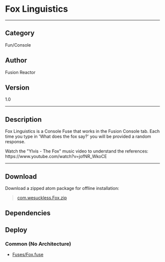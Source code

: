 # Fox Linguistics
___

## Category
Fun/Console

## Author
Fusion Reactor

## Version
1.0

___

## Description
<p>Fox Linguistics is a Console Fuse that works in the Fusion Console tab. Each time you type in 'What does the fox say?' you will be provided a random response.</p>
	
<p>Watch the "Ylvis - The Fox" music video to understand the references:<br>
https://www.youtube.com/watch?v=jofNR_WkoCE</p>

___

## Download

Download a zipped atom package for offline installation:
> [com.wesuckless.Fox.zip](https://gitlab.com/WeSuckLess/Reactor/-/archive/master/Reactor-master.zip?path=Atoms/com.wesuckless.Fox)  

## Dependencies

## Deploy

### Common (No Architecture)

<ul>
<li><a href="https://gitlab.com/WeSuckLess/Reactor/-/blob/master/Atoms/com.wesuckless.Fox/Fuses/Fox.fuse?ref_type=heads">Fuses/Fox.fuse</a></li>
</ul>
